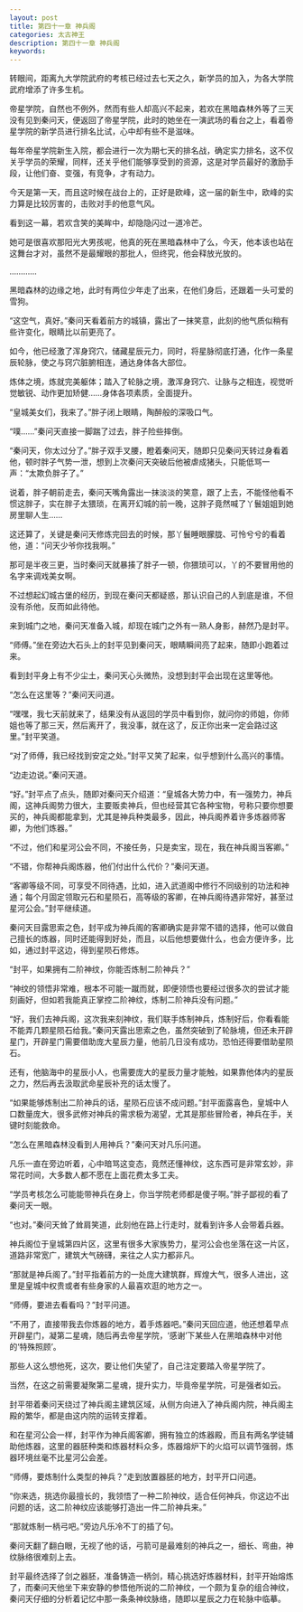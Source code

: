 ```yaml
---
layout: post
title: 第四十一章 神兵阁
categories: 太古神王
description: 第四十一章 神兵阁
keywords:
---
```


转眼间，距离九大学院武府的考核已经过去七天之久，新学员的加入，为各大学院武府增添了许多生机。

帝星学院，自然也不例外，然而有些人却高兴不起来，若欢在黑暗森林外等了三天没有见到秦问天，便返回了帝星学院，此时的她坐在一演武场的看台之上，看着帝星学院的新学员进行排名比试，心中却有些不是滋味。

每年帝星学院新生入院，都会进行一次为期七天的排名战，确定实力排名，这不仅关乎学员的荣耀，同样，还关乎他们能够享受到的资源，这是对学员最好的激励手段，让他们奋、变强，有竞争，才有动力。

今天是第一天，而且这时候在战台上的，正好是欧峰，这一届的新生中，欧峰的实力算是比较厉害的，击败对手的他意气风。

看到这一幕，若欢含笑的美眸中，却隐隐闪过一道冷芒。

她可是很喜欢那阳光大男孩呢，他真的死在黑暗森林中了么，今天，他本该也站在这舞台才对，虽然不是最耀眼的那批人，但终究，他会释放光放的。

…………

黑暗森林的边缘之地，此时有两位少年走了出来，在他们身后，还跟着一头可爱的雪狗。

“这空气，真好。”秦问天看着前方的城镇，露出了一抹笑意，此刻的他气质似稍有些许变化，眼睛比以前更亮了。

如今，他已经激了浑身窍穴，储藏星辰元力，同时，将星脉彻底打通，化作一条星辰轮脉，使之与窍穴脏腑相连，通达身体各大部位。

炼体之境，炼就完美躯体；踏入了轮脉之境，激浑身窍穴、让脉与之相连，视觉听觉敏锐、动作更加矫健……身体各项素质，全面提升。

“皇城美女们，我来了。”胖子闭上眼睛，陶醉般的深吸口气。

“噗……”秦问天直接一脚踹了过去，胖子险些摔倒。

“秦问天，你太过分了。”胖子双手叉腰，瞪着秦问天，随即只见秦问天转过身看着他，顿时胖子气势一泄，想到上次秦问天突破后他被虐成猪头，只能低骂一声：“太欺负胖子了。”

说着，胖子朝前走去，秦问天嘴角露出一抹淡淡的笑意，跟了上去，不能怪他看不惯这胖子，实在胖子太猥琐，在离开幻城的前一晚，这胖子竟然喊了丫鬟姐姐到她房里聊人生……

这还算了，关键是秦问天修炼完回去的时候，那丫鬟睡眼朦胧、可怜兮兮的看着他，道：“问天少爷你找我啊。”

那可是半夜三更，当时秦问天就暴揍了胖子一顿，你猥琐可以，丫的不要冒用他的名字来调戏美女啊。

不过想起幻城古堡的经历，到现在秦问天都疑惑，那认识自己的人到底是谁，不但没有杀他，反而如此待他。

来到城门之地，秦问天准备入城，却现在城门之外有一熟人身影，赫然乃是封平。

“师傅。”坐在旁边大石头上的封平见到秦问天，眼睛瞬间亮了起来，随即小跑着过来。

看到封平身上有不少尘土，秦问天心头微热，没想到封平会出现在这里等他。

“怎么在这里等？”秦问天问道。

“嘿嘿，我七天前就来了，结果没有从返回的学员中看到你，就问你的师姐，你师姐也等了那三天，然后离开了，我没事，就在这了，反正你出来一定会路过这里。”封平笑道。

“对了师傅，我已经找到安定之处。”封平又笑了起来，似乎想到什么高兴的事情。

“边走边说。”秦问天道。

“好。”封平点了点头，随即对秦问天介绍道：“皇城各大势力中，有一强势力，神兵阁，这神兵阁势力很大，主要贩卖神兵，但也经营其它各种宝物，号称只要你想要买的，神兵阁都能拿到，尤其是神兵种类最多，因此，神兵阁养着许多炼器师客卿，为他们炼器。”

“不过，他们和星河公会不同，不接任务，只是卖宝，现在，我在神兵阁当客卿。”

“不错，你帮神兵阁炼器，他们付出什么代价？”秦问天道。

“客卿等级不同，可享受不同待遇，比如，进入武道阁中修行不同级别的功法和神通；每个月固定领取元石和星陨石，高等级的客卿，在神兵阁待遇非常好，甚至过星河公会。”封平继续道。

秦问天目露思索之色，封平成为神兵阁的客卿确实是非常不错的选择，他可以做自己擅长的炼器，同时还能得到好处，而且，以后他想要做什么，也会方便许多，比如，通过封平这边，得到星陨石修炼。

“封平，如果拥有二阶神纹，你能否炼制二阶神兵？”

“神纹的领悟非常难，根本不可能一蹴而就，即便领悟也要经过很多次的尝试才能刻画好，但如若我能真正掌控二阶神纹，炼制二阶神兵没有问题。”

“好，我们去神兵阁，这次我来刻神纹，我们联手炼制神兵，炼制好后，你看看能不能弄几颗星陨石给我。”秦问天露出思索之色，虽然突破到了轮脉境，但还未开辟星门，开辟星门需要借助庞大星辰力量，他前几日没有成功，恐怕还得要借助星陨石。

还有，他脑海中的星辰小人，也需要庞大的星辰力量才能触，如果靠他体内的星辰之力，然后再去汲取武命星辰补充的话太慢了。

“如果能够炼制出二阶神兵的话，星陨石应该不成问题。”封平面露喜色，皇城中人口数量庞大，很多武修对神兵的需求极为渴望，尤其是那些冒险者，神兵在手，关键时刻能救命。

“怎么在黑暗森林没看到人用神兵？”秦问天对凡乐问道。

凡乐一直在旁边听着，心中暗骂这变态，竟然还懂神纹，这东西可是非常玄妙，非常花时间，大多数人都不愿在上面花费太多工夫。

“学员考核怎么可能能带神兵在身上，你当学院老师都是傻子啊。”胖子鄙视的看了秦问天一眼。

“也对。”秦问天耸了耸肩笑道，此刻他在路上行走时，就看到许多人会带着兵器。

神兵阁位于皇城第四片区，这里有很多大家族势力，星河公会也坐落在这一片区，道路非常宽广，建筑大气磅礴，来往之人实力都非凡。

“那就是神兵阁了。”封平指着前方的一处庞大建筑群，辉煌大气，很多人进出，这里是皇城中权贵或者有些身家的人最喜欢逛的地方之一。

“师傅，要进去看看吗？”封平问道。

“不用了，直接带我去你炼器的地方，着手炼器吧。”秦问天回应道，他还想着早点开辟星门，凝第二星魂，随后再去帝星学院，‘感谢’下某些人在黑暗森林中对他的‘特殊照顾’。

那些人这么想他死，这次，要让他们失望了，自己注定要踏入帝星学院了。

当然，在这之前需要凝聚第二星魂，提升实力，毕竟帝星学院，可是强者如云。

封平带着秦问天绕过了神兵阁主建筑区域，从侧方向进入了神兵阁内院，神兵阁主殿的繁华，都是由这内院的运转支撑着。

和在星河公会一样，封平作为神兵阁客卿，拥有独立的炼器殿，而且有两名学徒辅助他炼器，这里的器胚种类和炼器材料众多，炼器熔炉下的火焰可以调节强弱，炼器环境丝毫不比星河公会差。

“师傅，要炼制什么类型的神兵？”走到放置器胚的地方，封平开口问道。

“你来选，挑选你最擅长的，我领悟了一种二阶神纹，适合任何神兵，你这边不出问题的话，这二阶神纹应该能够打造出一件二阶神兵来。”

“那就炼制一柄弓吧。”旁边凡乐冷不丁的插了句。

秦问天翻了翻白眼，无视了他的话，弓箭可是最难刻的神兵之一，细长、弯曲，神纹脉络很难刻上去。

封平最终选择了剑之器胚，准备铸造一柄剑，精心挑选好炼器材料，封平开始熔炼了，而秦问天他坐下来安静的参悟他所说的二阶神纹，一个颇为复杂的组合神纹，秦问天仔细的分析着记忆中那一条条神纹脉络，随即以星辰之力在轮脉中临摹。
